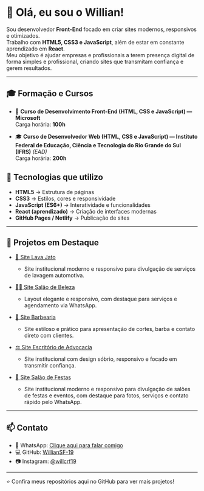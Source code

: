 # 👋 Olá, eu sou o Willian!

Sou desenvolvedor **Front-End** focado em criar sites modernos, responsivos e otimizados.  
Trabalho com **HTML5, CSS3 e JavaScript**, além de estar em constante aprendizado em **React**.  
Meu objetivo é ajudar empresas e profissionais a terem presença digital de forma simples e profissional, criando sites que transmitam confiança e gerem resultados.

---

## 🎓 Formação e Cursos

- 📘 **Curso de Desenvolvimento Front-End (HTML, CSS e JavaScript) — Microsoft**  
  Carga horária: **100h**  

- 🎓 **Curso de Desenvolvedor Web (HTML, CSS e JavaScript) — Instituto Federal de Educação, Ciência e Tecnologia do Rio Grande do Sul (IFRS)** *(EAD)*  
  Carga horária: **200h**  


## 🚀 Tecnologias que utilizo
- **HTML5** → Estrutura de páginas
- **CSS3** → Estilos, cores e responsividade
- **JavaScript (ES6+)** → Interatividade e funcionalidades
- **React (aprendizado)** → Criação de interfaces modernas
- **GitHub Pages / Netlify** → Publicação de sites

---

## 📂 Projetos em Destaque

- <a href="https://williansf-19.github.io/lavajato/" target=_blank>🚗 Site Lava Jato</a> 
   - Site institucional moderno e responsivo para divulgação de serviços de lavagem automotiva.

- <a href="https://williansf-19.github.io/salaodebeleza/" target=_blank>💇‍♀️ Site Salão de Beleza</a> 
   - Layout elegante e responsivo, com destaque para serviços e agendamento via WhatsApp.

- <a href="https://williansf-19.github.io/barbearia/" target=_blank>💈 Site Barbearia</a> 
   - Site estiloso e prático para apresentação de cortes, barba e contato direto com clientes.

- <a href="https://williansf-19.github.io/escritorioadvocacia/" target=_blank>⚖️ Site Escritório de Advocacia</a> 
   - Site institucional com design sóbrio, responsivo e focado em transmitir confiança.

- <a href="https://williansf-19.github.io/eventos/" target=_blank>🎉 Site Salão de Festas</a>
   - Site institucional moderno e responsivo para divulgação de salões de festas e eventos, com destaque para fotos, serviços e contato rápido pelo WhatsApp.


---

## 📫 Contato
- 📱 WhatsApp: [Clique aqui para falar comigo](https://wa.me/5521971254996)  
- 💻 GitHub: [WillianSF-19](https://github.com/WillianSF-19)
- 📷 Instagram: [@willcrf19](https://instagram.com/willcrf19)
---

⭐ Confira meus repositórios aqui no GitHub para ver mais projetos!

